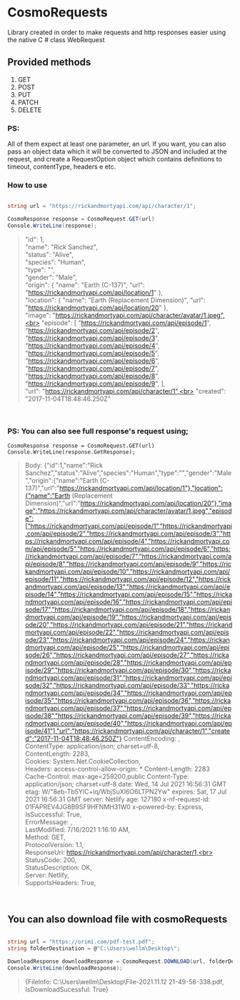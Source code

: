 # CosmoRequests
Library created in order to make requests and http responses easier using the native C # class WebRequest

## Provided methods

1. GET
2. POST
3. PUT
3. PATCH
3. DELETE

### PS: 
All of them expect at least one parameter, an url. If you want, you can also pass an object data which it will be converted to JSON and included at the request, and create a RequestOption object which contains definitions to timeout, contentType, headers e etc.

### How to use

```C#

string url = "https://rickandmortyapi.com/api/character/1";

CosmoResponse response = CosmoRequest.GET(url)
Console.WriteLine(response);
`````

 >"id": 1,<br>
  "name": "Rick Sanchez",<br>
  "status": "Alive",<br>
  "species": "Human",<br>
  "type": "",<br>
  "gender": "Male",<br>
  "origin": {
    "name": "Earth (C-137)",
    "url": "https://rickandmortyapi.com/api/location/1"
  },<br>
  "location": {
    "name": "Earth (Replacement Dimension)",
    "url": "https://rickandmortyapi.com/api/location/20"
  },<br>
  "image": "https://rickandmortyapi.com/api/character/avatar/1.jpeg",<br>
  "episode": [
    "https://rickandmortyapi.com/api/episode/1",
    "https://rickandmortyapi.com/api/episode/2",
    "https://rickandmortyapi.com/api/episode/3",
    "https://rickandmortyapi.com/api/episode/4",
    "https://rickandmortyapi.com/api/episode/5",
    "https://rickandmortyapi.com/api/episode/6",
    "https://rickandmortyapi.com/api/episode/7",
    "https://rickandmortyapi.com/api/episode/8",
    "https://rickandmortyapi.com/api/episode/9",
>  ],<br>
  "url": "https://rickandmortyapi.com/api/character/1",<br>
  "created": "2017-11-04T18:48:46.250Z"
 >
 <br>

### PS:   You can also see full response's request using;

`````
CosmoResponse response = CosmoRequest.GET(url)
Console.WriteLine(response.GetResponse);
`````


> Body: {"id":1,"name":"Rick Sanchez","status":"Alive","species":"Human","type":"","gender":"Male","origin":{"name":"Earth (C-137)","url":"https://rickandmortyapi.com/api/location/1"},"location":{"name":"Earth (Replacement Dimension)","url":"https://rickandmortyapi.com/api/location/20"},"image":"https://rickandmortyapi.com/api/character/avatar/1.jpeg","episode":["https://rickandmortyapi.com/api/episode/1","https://rickandmortyapi.com/api/episode/2","https://rickandmortyapi.com/api/episode/3","https://rickandmortyapi.com/api/episode/4","https://rickandmortyapi.com/api/episode/5","https://rickandmortyapi.com/api/episode/6","https://rickandmortyapi.com/api/episode/7","https://rickandmortyapi.com/api/episode/8","https://rickandmortyapi.com/api/episode/9","https://rickandmortyapi.com/api/episode/10","https://rickandmortyapi.com/api/episode/11","https://rickandmortyapi.com/api/episode/12","https://rickandmortyapi.com/api/episode/13","https://rickandmortyapi.com/api/episode/14","https://rickandmortyapi.com/api/episode/15","https://rickandmortyapi.com/api/episode/16","https://rickandmortyapi.com/api/episode/17","https://rickandmortyapi.com/api/episode/18","https://rickandmortyapi.com/api/episode/19","https://rickandmortyapi.com/api/episode/20","https://rickandmortyapi.com/api/episode/21","https://rickandmortyapi.com/api/episode/22","https://rickandmortyapi.com/api/episode/23","https://rickandmortyapi.com/api/episode/24","https://rickandmortyapi.com/api/episode/25","https://rickandmortyapi.com/api/episode/26","https://rickandmortyapi.com/api/episode/27","https://rickandmortyapi.com/api/episode/28","https://rickandmortyapi.com/api/episode/29","https://rickandmortyapi.com/api/episode/30","https://rickandmortyapi.com/api/episode/31","https://rickandmortyapi.com/api/episode/32","https://rickandmortyapi.com/api/episode/33","https://rickandmortyapi.com/api/episode/34","https://rickandmortyapi.com/api/episode/35","https://rickandmortyapi.com/api/episode/36","https://rickandmortyapi.com/api/episode/37","https://rickandmortyapi.com/api/episode/38","https://rickandmortyapi.com/api/episode/39","https://rickandmortyapi.com/api/episode/40","https://rickandmortyapi.com/api/episode/41"],"url":"https://rickandmortyapi.com/api/character/1","created":"2017-11-04T18:48:46.250Z"}
> ContentEncoding: ,<br>
ContentType: application/json; charset=utf-8,<br>
ContentLength: 2283,<br>
Cookies: System.Net.CookieCollection,<br>
Headers: access-control-allow-origin: *
Content-Length: 2283
Cache-Control: max-age=259200,public
Content-Type: application/json; charset=utf-8
date: Wed, 14 Jul 2021 16:56:31 GMT
etag: W/"8eb-Tb5YlC+lq/WbjSuXI6O6LTPN2Yw"
expires: Sat, 17 Jul 2021 16:56:31 GMT
server: Netlify
age: 127180
x-nf-request-id: 01FAPREV4JG8B9SF9HFNMH31W0
x-powered-by: Express,<br>
IsSuccessful: True,<br>
ErrorMessage: ,<br>
LastModified: 7/16/2021 1:16:10 AM,<br>
Method: GET,<br>
ProtocolVersion: 1.1,<br>
ResponseUri: https://rickandmortyapi.com/api/character/1,<br>
StatusCode: 200,<br>
StatusDescription: OK,<br>
Server: Netlify,<br>
SupportsHeaders: True,<br>
>

<br>

## You can also download file with cosmoRequests

```C#

string url = "https://orimi.com/pdf-test.pdf";
string folderDestination = @"C:\Users\wellm\Desktop\";

DownloadResponse downloadResponse = CosmoRequest.DOWNLOAD(url, folderDestination);
Console.WriteLine(downloadResponse);
`````

>{FileInfo: C:\Users\wellm\Desktop\\File-2021.11.12 21-49-56-338.pdf,
IsDownloadSucessful: True}

